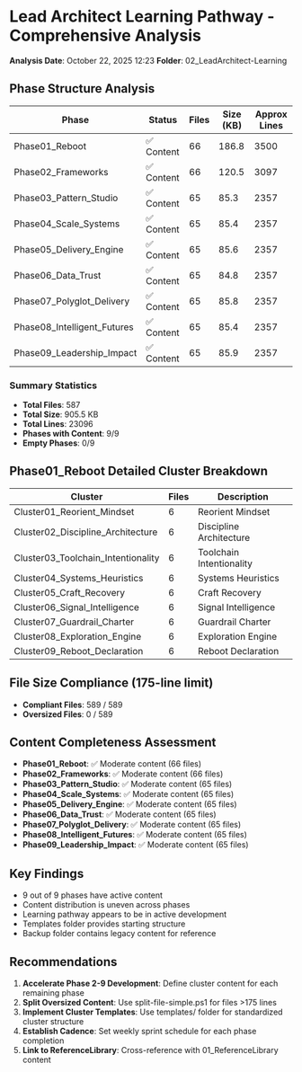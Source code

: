 # Lead Architect Learning Pathway - Comprehensive Analysis

**Analysis Date**: October 22, 2025 12:23
**Folder**: 02_LeadArchitect-Learning

## Phase Structure Analysis

| Phase | Status | Files | Size (KB) | Approx Lines |
|-------|--------|-------|-----------|--------------|
| Phase01_Reboot | ✅ Content | 66 | 186.8 | 3500 |
| Phase02_Frameworks | ✅ Content | 66 | 120.5 | 3097 |
| Phase03_Pattern_Studio | ✅ Content | 65 | 85.3 | 2357 |
| Phase04_Scale_Systems | ✅ Content | 65 | 85.4 | 2357 |
| Phase05_Delivery_Engine | ✅ Content | 65 | 85.6 | 2357 |
| Phase06_Data_Trust | ✅ Content | 65 | 84.8 | 2357 |
| Phase07_Polyglot_Delivery | ✅ Content | 65 | 85.8 | 2357 |
| Phase08_Intelligent_Futures | ✅ Content | 65 | 85.4 | 2357 |
| Phase09_Leadership_Impact | ✅ Content | 65 | 85.9 | 2357 |

### Summary Statistics

- **Total Files**: 587
- **Total Size**: 905.5 KB
- **Total Lines**: 23096
- **Phases with Content**: 9/9
- **Empty Phases**: 0/9

## Phase01_Reboot Detailed Cluster Breakdown

| Cluster | Files | Description |
|---------|-------|-------------|
| Cluster01_Reorient_Mindset | 6 | Reorient Mindset |
| Cluster02_Discipline_Architecture | 6 | Discipline Architecture |
| Cluster03_Toolchain_Intentionality | 6 | Toolchain Intentionality |
| Cluster04_Systems_Heuristics | 6 | Systems Heuristics |
| Cluster05_Craft_Recovery | 6 | Craft Recovery |
| Cluster06_Signal_Intelligence | 6 | Signal Intelligence |
| Cluster07_Guardrail_Charter | 6 | Guardrail Charter |
| Cluster08_Exploration_Engine | 6 | Exploration Engine |
| Cluster09_Reboot_Declaration | 6 | Reboot Declaration |

## File Size Compliance (175-line limit)

- **Compliant Files**: 589 / 589
- **Oversized Files**: 0 / 589

## Content Completeness Assessment

- **Phase01_Reboot**: ✅ Moderate content (66 files)
- **Phase02_Frameworks**: ✅ Moderate content (66 files)
- **Phase03_Pattern_Studio**: ✅ Moderate content (65 files)
- **Phase04_Scale_Systems**: ✅ Moderate content (65 files)
- **Phase05_Delivery_Engine**: ✅ Moderate content (65 files)
- **Phase06_Data_Trust**: ✅ Moderate content (65 files)
- **Phase07_Polyglot_Delivery**: ✅ Moderate content (65 files)
- **Phase08_Intelligent_Futures**: ✅ Moderate content (65 files)
- **Phase09_Leadership_Impact**: ✅ Moderate content (65 files)

## Key Findings

- 9 out of 9 phases have active content
- Content distribution is uneven across phases
- Learning pathway appears to be in active development
- Templates folder provides starting structure
- Backup folder contains legacy content for reference

## Recommendations

1. **Accelerate Phase 2-9 Development**: Define cluster content for each remaining phase
2. **Split Oversized Content**: Use split-file-simple.ps1 for files >175 lines
3. **Implement Cluster Templates**: Use templates/ folder for standardized cluster structure
4. **Establish Cadence**: Set weekly sprint schedule for each phase completion
5. **Link to ReferenceLibrary**: Cross-reference with 01_ReferenceLibrary content

